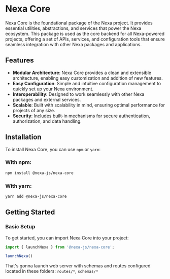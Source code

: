 # **Nexa Core**

Nexa Core is the foundational package of the Nexa project. It provides essential utilities, abstractions, and services that power the Nexa ecosystem. This package is used as the core backend for all Nexa-powered projects, offering a set of APIs, services, and configuration tools that ensure seamless integration with other Nexa packages and applications.

## **Features**

- **Modular Architecture**: Nexa Core provides a clean and extensible architecture, enabling easy customization and addition of new features.
- **Easy Configuration**: Simple and intuitive configuration management to quickly set up your Nexa environment.
- **Interoperability**: Designed to work seamlessly with other Nexa packages and external services.
- **Scalable**: Built with scalability in mind, ensuring optimal performance for projects of any size.
- **Security**: Includes built-in mechanisms for secure authentication, authorization, and data handling.

## **Installation**

To install Nexa Core, you can use `npm` or `yarn`:

### With npm:

```bash
npm install @nexa-js/nexa-core
```

### With yarn:

```bash
yarn add @nexa-js/nexa-core
```

## Getting Started

### Basic Setup

To get started, you can import Nexa Core into your project:

```javascript
import { launchNexa } from '@nexa-js/nexa-core';

launchNexa()
```

That's gonna launch web server with schemas and routes configured located in these folders: `routes/*`, `schemas/*`